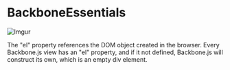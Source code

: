 BackboneEssentials
==================

![Imgur](http://i.imgur.com/i6eCwxs.png)

The "el" property references the DOM object created in the browser. Every Backbone.js view has an "el" property, and if it not defined, Backbone.js will construct its own, which is an empty div element.
